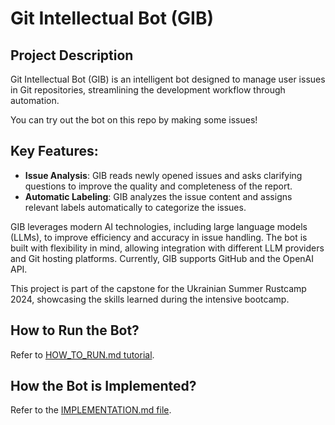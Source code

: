 # Git Intellectual Bot (GIB)

## Project Description

Git Intellectual Bot (GIB) is an intelligent bot designed to manage user issues in Git repositories, streamlining the development workflow through automation.

You can try out the bot on this repo by making some issues!

## Key Features:

- **Issue Analysis**: GIB reads newly opened issues and asks clarifying questions to improve the quality and completeness of the report.
- **Automatic Labeling**: GIB analyzes the issue content and assigns relevant labels automatically to categorize the issues.

GIB leverages modern AI technologies, including large language models (LLMs), to improve efficiency and accuracy in issue handling. The bot is built with flexibility in mind, allowing integration with different LLM providers and Git hosting platforms. Currently, GIB supports GitHub and the OpenAI API.

This project is part of the capstone for the Ukrainian Summer Rustcamp 2024, showcasing the skills learned during the intensive bootcamp.

## How to Run the Bot?

Refer to [HOW_TO_RUN.md tutorial](HOW_TO_RUN.md).

## How the Bot is Implemented?

Refer to the [IMPLEMENTATION.md file](IMPLEMENTATION.md).
